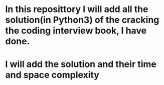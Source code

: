 # In this reposittory I will add all the solution(in Python3) of the cracking the coding interview book, I have done.
# I will add the solution and their time and space complexity  
